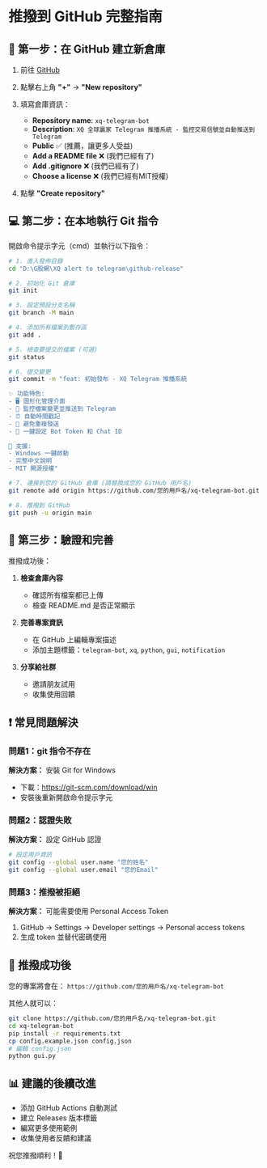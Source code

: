 # 推撥到 GitHub 完整指南

## 🚀 第一步：在 GitHub 建立新倉庫

1. 前往 [GitHub](https://github.com)
2. 點擊右上角 **"+"** → **"New repository"**
3. 填寫倉庫資訊：
   - **Repository name**: `xq-telegram-bot`
   - **Description**: `XQ 全球贏家 Telegram 推播系統 - 監控交易信號並自動推送到 Telegram`
   - **Public** ✅ (推薦，讓更多人受益)
   - **Add a README file** ❌ (我們已經有了)
   - **Add .gitignore** ❌ (我們已經有了)
   - **Choose a license** ❌ (我們已經有MIT授權)

4. 點擊 **"Create repository"**

## 💻 第二步：在本地執行 Git 指令

開啟命令提示字元（cmd）並執行以下指令：

```bash
# 1. 進入發佈目錄
cd "D:\G股網\XQ alert to telegram\github-release"

# 2. 初始化 Git 倉庫
git init

# 3. 設定預設分支名稱
git branch -M main

# 4. 添加所有檔案到暫存區
git add .

# 5. 檢查要提交的檔案 (可選)
git status

# 6. 提交變更
git commit -m "feat: 初始發布 - XQ Telegram 推播系統

✨ 功能特色:
- 🖥️ 圖形化管理介面
- 📁 監控檔案變更並推送到 Telegram
- ⏰ 自動時間戳記
- 🔄 避免重複發送
- 🤖 一鍵設定 Bot Token 和 Chat ID

🚀 支援:
- Windows 一鍵啟動
- 完整中文說明
- MIT 開源授權"

# 7. 連接到您的 GitHub 倉庫 (請替換成您的 GitHub 用戶名)
git remote add origin https://github.com/您的用戶名/xq-telegram-bot.git

# 8. 推撥到 GitHub
git push -u origin main
```

## 🔧 第三步：驗證和完善

推撥成功後：

1. **檢查倉庫內容**
   - 確認所有檔案都已上傳
   - 檢查 README.md 是否正常顯示

2. **完善專案資訊**
   - 在 GitHub 上編輯專案描述
   - 添加主題標籤：`telegram-bot`, `xq`, `python`, `gui`, `notification`

3. **分享給社群**
   - 邀請朋友試用
   - 收集使用回饋

## ❗ 常見問題解決

### 問題1：git 指令不存在
**解決方案：** 安裝 Git for Windows
- 下載：https://git-scm.com/download/win
- 安裝後重新開啟命令提示字元

### 問題2：認證失敗
**解決方案：** 設定 GitHub 認證
```bash
# 設定用戶資訊
git config --global user.name "您的姓名"
git config --global user.email "您的Email"
```

### 問題3：推撥被拒絕
**解決方案：** 可能需要使用 Personal Access Token
1. GitHub → Settings → Developer settings → Personal access tokens
2. 生成 token 並替代密碼使用

## 🎉 推撥成功後

您的專案將會在：
`https://github.com/您的用戶名/xq-telegram-bot`

其他人就可以：
```bash
git clone https://github.com/您的用戶名/xq-telegram-bot.git
cd xq-telegram-bot
pip install -r requirements.txt
cp config.example.json config.json
# 編輯 config.json
python gui.py
```

## 📊 建議的後續改進

- 添加 GitHub Actions 自動測試
- 建立 Releases 版本標籤
- 編寫更多使用範例
- 收集使用者反饋和建議

祝您推撥順利！🚀